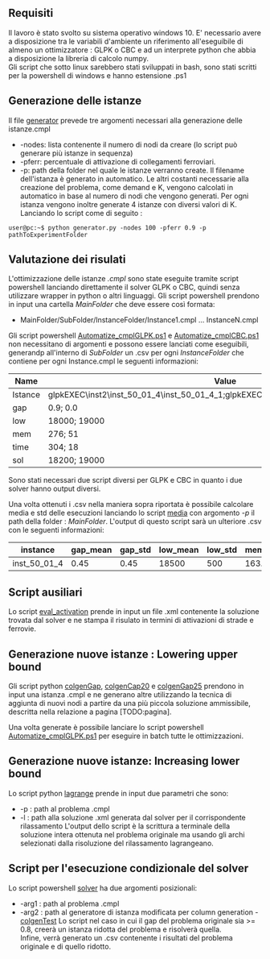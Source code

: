 ## Requisiti
Il lavoro è stato svolto su sistema operativo windows 10.
E' necessario avere a disposizione tra le variabili d'ambiente un riferimento all'eseguibile di almeno un ottimizzatore : GLPK o CBC e
ad un interprete python che abbia a disposizione la libreria di calcolo numpy. \
Gli script che sotto linux sarebbero stati sviluppati in bash, sono stati scritti per la powershell di windows e hanno estensione .ps1

## Generazione delle istanze
Il file [generator](generator.py) prevede tre argomenti necessari alla generazione delle istanze.cmpl
-   -nodes: lista contenente il numero di nodi da creare (lo script può generare più istanze in sequenza)
-   -pferr: percentuale di attivazione di collegamenti ferroviari.
-   -p: path della folder nel quale le istanze verranno create. Il filename dell'istanza è generato in automatico. 
Le altri costanti necessarie alla creazione del problema, come demand e K, vengono calcolati in automatico in base al numero di nodi che vengono generati.
Per ogni istanza vengono inoltre generate 4 istanze con diversi valori di K.
Lanciando lo script come di seguito :
```console
user@pc:~$ python generator.py -nodes 100 -pferr 0.9 -p pathToExperimentFolder
```

## Valutazione dei risulati
L'ottimizzazione delle istanze *.cmpl* sono state eseguite tramite script powershell lanciando direttamente il solver GLPK o CBC, quindi senza utilizzare wrapper in python o altri linguaggi. Gli script powershell prendono in input una cartella *MainFolder* che deve essere così formata:

- MainFolder/SubFolder/InstanceFolder/Instance1.cmpl ... InstanceN.cmpl

Gli script powershell [Automatize_cmplGLPK.ps1](Automatize_cmplGLPK.ps1) e [Automatize_cmplCBC.ps1](Automatize_cmplCBC.ps1) non necessitano di argomenti e possono essere lanciati come eseguibili,
generandp all'interno di *SubFolder* un .csv per ogni *InstanceFolder* che contiene per ogni Instance.cmpl le seguenti informazioni:

| Name  | Value |
| ------------- | ------------- |
| Istance  | glpkEXEC\inst2\inst_50_01_4\inst_50_01_4_1;glpkEXEC\inst2\inst_50_01_4\inst_50_01_4_2;  |
| gap  | 0.9; 0.0  |
| low  | 18000; 19000  |
| mem  | 276; 51  |
| time  | 304; 18  |
| sol  | 18200; 19000  |

Sono stati necessari due script diversi per GLPK e CBC in quanto i due solver hanno output diversi.

Una volta ottenuti i .csv nella maniera sopra riportata è possibile calcolare media e std delle esecuzioni lanciando lo script [media](media.py) con argomento *-p* il path della folder : *MainFolder*.
L'output di questo script sarà un ulteriore .csv con le seguenti informazioni:

| instance | gap_mean | gap_std |low_mean |low_std |mem_mean | mem_std |sol_mean| sol_std | time_mean | time_std |
| ------------- | ------------- | -------------|------------- |------------- | ------------- | ------------- | ------------- | ------------- | ------------- | ------------- |
| inst_50_01_4  | 0.45 | 0.45 | 18500 | 500 | 163.5 | 103.5 | 19600 | 400 | 161 | 143|

## Script ausiliari
Lo script [eval_activation](eval_activation.py) prende in input un file .xml contenente la soluzione trovata dal solver e ne stampa il risulato in termini di attivazioni di strade e ferrovie.
## Generazione nuove istanze : Lowering upper bound
Gli script python [colgenGap](colgenGap.py), [colgenCap20](colgenGap20.py) e [colgenGap25](colgengap25.py) prendono in input una istanza .cmpl e ne generano altre utilizzando la tecnica di aggiunta di nuovi nodi a partire da una più piccola soluzione ammissibile, descritta nella relazione a pagina [TODO:pagina].

Una volta generate è possibile lanciare lo script powershell [Automatize_cmplGLPK.ps1](Automatize_cmplGLPK.ps1) per eseguire in batch tutte le ottimizzazioni.

## Generazione nuove istanze: Increasing lower bound 
Lo script python [lagrange](lagrange.py) prende in input due parametri che sono:
-   -p : path al problema .cmpl
-   -l : path alla soluzione .xml generata dal solver per il corrispondente rilassamento
L'output dello script è la scrittura a terminale della soluzione intera ottenuta nel problema originale ma usando gli archi selezionati dalla risoluzione del rilassamento lagrangeano.

## Script per l'esecuzione condizionale del solver
Lo script powershell [solver](solverProblem.ps1) ha due argomenti posizionali:
-   -arg1 : path al problema .cmpl
-   -arg2 : path al generatore di istanza modificata per column generation - [colgenTest](colgenTest.py)
Lo script nel caso in cui il gap del problema originale sia >= 0.8, creerà un istanza ridotta del problema e risolverà quella.
\
Infine, verrà generato un .csv contenente i risultati del problema originale e di quello ridotto.
